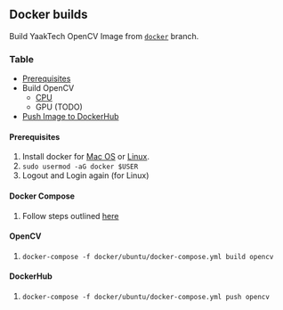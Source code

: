 ## Docker builds
Build YaakTech OpenCV Image from [`docker`](https://github.com/yaak-ai/opencv/tree/docker) branch.

### Table

- [Prerequisites](https://github.com/yaak-ai/opencv/tree/docker/docker#docker)
- Build OpenCV
  - [CPU](https://github.com/yaak-ai/opencv/tree/docker/docker#opencv)
  - GPU (TODO)
- [Push Image to DockerHub](https://github.com/yaak-ai/opencv/tree/docker/docker#dockerhub)

#### Prerequisites
  1. Install docker for [Mac OS](https://www.docker.com/products/docker-desktop) or [Linux](https://docs.docker.com/engine/install/ubuntu/).
  2. `sudo usermod -aG docker $USER`
  3. Logout and Login again (for Linux)

#### Docker Compose
  1. Follow steps outlined [here](https://github.com/yaak-ai/service-calibration/blob/master/scripts/install_docker.sh)

#### OpenCV
  1. `docker-compose -f docker/ubuntu/docker-compose.yml build opencv`

#### DockerHub
  1. `docker-compose -f docker/ubuntu/docker-compose.yml push opencv`
